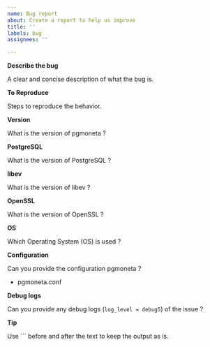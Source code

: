 ```yaml
---
name: Bug report
about: Create a report to help us improve
title: ''
labels: bug
assignees: ''

---
```


**Describe the bug**

A clear and concise description of what the bug is.

**To Reproduce**

Steps to reproduce the behavior.

**Version**

What is the version of pgmoneta ?

**PostgreSQL**

What is the version of PostgreSQL ?

**libev**

What is the version of libev ?

**OpenSSL**

What is the version of OpenSSL ?

**OS**

Which Operating System (OS) is used ?

**Configuration**

Can you provide the configuration pgmoneta ?

* pgmoneta.conf

**Debug logs**

Can you provide any debug logs (`log_level = debug5`) of the issue ?

**Tip**

Use \`\`\` before and after the text to keep the output as is.
